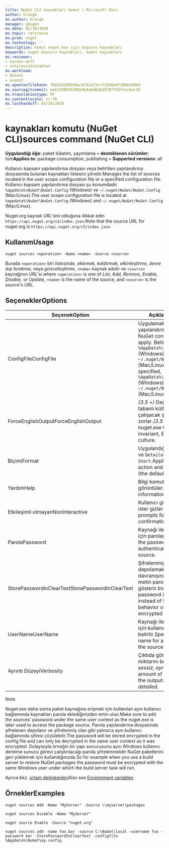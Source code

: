 ```yaml
---
title: NuGet CLI kaynakları komut | Microsoft Docs
author: kraigb
ms.author: kraigb
manager: ghogen
ms.date: 01/18/2018
ms.topic: reference
ms.prod: nuget
ms.technology: ''
description: Komut nuget.exe için başvuru kaynakları
keywords: nuget başvuru kaynakları, komut kaynakları
ms.reviewer:
- karann-msft
- unniravindranathan
ms.workload:
- dotnet
- aspnet
ms.openlocfilehash: f682a5209556ec6741473ccf2648e8f38bb568b9
ms.sourcegitcommit: beb229893559824e8abd6ab16707fd5fe1c6ac26
ms.translationtype: MT
ms.contentlocale: tr-TR
ms.lasthandoff: 03/28/2018
---
```

# <a name="sources-command-nuget-cli"></a><span data-ttu-id="779e0-104">kaynakları komutu (NuGet CLI)</span><span class="sxs-lookup"><span data-stu-id="779e0-104">sources command (NuGet CLI)</span></span>

<span data-ttu-id="779e0-105">**Uygulandığı öğe:** paket tüketim, yayımlama &bullet; **desteklenen sürümler:** tüm</span><span class="sxs-lookup"><span data-stu-id="779e0-105">**Applies to:** package consumption, publishing &bullet; **Supported versions:** all</span></span>

<span data-ttu-id="779e0-106">Kullanıcı kapsam yapılandırma dosyası veya belirtilen yapılandırma dosyasında bulunan kaynakları listesini yönetir.</span><span class="sxs-lookup"><span data-stu-id="779e0-106">Manages the list of sources located in the user scope configuration file or a specified configuration file.</span></span> <span data-ttu-id="779e0-107">Kullanıcı kapsam yapılandırma dosyası şu konumdadır `%appdata%\NuGet\NuGet.Config` (Windows) ve `~/.nuget/NuGet/NuGet.Config` (Mac/Linux).</span><span class="sxs-lookup"><span data-stu-id="779e0-107">The user scope configuration file is located at `%appdata%\NuGet\NuGet.Config` (Windows) and `~/.nuget/NuGet/NuGet.Config` (Mac/Linux).</span></span>

<span data-ttu-id="779e0-108">Nuget.org kaynak URL'sini olduğuna dikkat edin `https://api.nuget.org/v3/index.json`.</span><span class="sxs-lookup"><span data-stu-id="779e0-108">Note that the source URL for nuget.org is `https://api.nuget.org/v3/index.json`.</span></span>

## <a name="usage"></a><span data-ttu-id="779e0-109">Kullanım</span><span class="sxs-lookup"><span data-stu-id="779e0-109">Usage</span></span>

```cli
nuget sources <operation> -Name <name> -Source <source>
```

<span data-ttu-id="779e0-110">Burada `<operation>` biri *listesinde, eklemek, kaldırmak, etkinleştirme, devre dışı bırakma,* veya *güncelleştirme*, `<name>` kaynak adıdır ve `<source>` kaynağının URL'si.</span><span class="sxs-lookup"><span data-stu-id="779e0-110">where `<operation>` is one of *List, Add, Remove, Enable, Disable,* or *Update*, `<name>` is the name of the source, and `<source>` is the source's URL.</span></span>

## <a name="options"></a><span data-ttu-id="779e0-111">Seçenekler</span><span class="sxs-lookup"><span data-stu-id="779e0-111">Options</span></span>

| <span data-ttu-id="779e0-112">Seçenek</span><span class="sxs-lookup"><span data-stu-id="779e0-112">Option</span></span> | <span data-ttu-id="779e0-113">Açıklama</span><span class="sxs-lookup"><span data-stu-id="779e0-113">Description</span></span> |
| --- | --- |
| <span data-ttu-id="779e0-114">ConfigFile</span><span class="sxs-lookup"><span data-stu-id="779e0-114">ConfigFile</span></span> | <span data-ttu-id="779e0-115">Uygulamak için NuGet yapılandırma dosyası.</span><span class="sxs-lookup"><span data-stu-id="779e0-115">The NuGet configuration file to apply.</span></span> <span data-ttu-id="779e0-116">Belirtilmezse, `%AppData%\NuGet\NuGet.Config` (Windows) veya `~/.nuget/NuGet/NuGet.Config` (Mac/Linux) kullanılır.</span><span class="sxs-lookup"><span data-stu-id="779e0-116">If not specified, `%AppData%\NuGet\NuGet.Config` (Windows) or `~/.nuget/NuGet/NuGet.Config` (Mac/Linux) is used.</span></span>|
| <span data-ttu-id="779e0-117">ForceEnglishOutput</span><span class="sxs-lookup"><span data-stu-id="779e0-117">ForceEnglishOutput</span></span> | <span data-ttu-id="779e0-118">*(3.5 +)*  Değişmez, İngilizce tabanlı kültürü kullanarak çalışacak şekilde nuget.exe zorlar.</span><span class="sxs-lookup"><span data-stu-id="779e0-118">*(3.5+)* Forces nuget.exe to run using an invariant, English-based culture.</span></span> |
| <span data-ttu-id="779e0-119">Biçimi</span><span class="sxs-lookup"><span data-stu-id="779e0-119">Format</span></span> | <span data-ttu-id="779e0-120">Uygulandığı öğe `list` eylem ve `Detailed` (varsayılan) veya `Short`.</span><span class="sxs-lookup"><span data-stu-id="779e0-120">Applies to the `list` action and can be `Detailed` (the default) or `Short`.</span></span> |
| <span data-ttu-id="779e0-121">Yardım</span><span class="sxs-lookup"><span data-stu-id="779e0-121">Help</span></span> | <span data-ttu-id="779e0-122">Bilgi komutu için yardımı görüntüler.</span><span class="sxs-lookup"><span data-stu-id="779e0-122">Displays help information for the command.</span></span> |
| <span data-ttu-id="779e0-123">Etkileşimli olmayan</span><span class="sxs-lookup"><span data-stu-id="779e0-123">NonInteractive</span></span> | <span data-ttu-id="779e0-124">Kullanıcı girişi veya onayı için ister gizler.</span><span class="sxs-lookup"><span data-stu-id="779e0-124">Suppresses prompts for user input or confirmations.</span></span> |
| <span data-ttu-id="779e0-125">Parola</span><span class="sxs-lookup"><span data-stu-id="779e0-125">Password</span></span> | <span data-ttu-id="779e0-126">Kaynağı ile kimlik doğrulaması için parolayı belirtir.</span><span class="sxs-lookup"><span data-stu-id="779e0-126">Specifies the password for authenticating with the source.</span></span> |
| <span data-ttu-id="779e0-127">StorePasswordInClearText</span><span class="sxs-lookup"><span data-stu-id="779e0-127">StorePasswordInClearText</span></span> | <span data-ttu-id="779e0-128">Şifrelenmiş biçimde depolamak varsayılan davranışını yerine şifresiz metin parolayı depolamak için gösterir.</span><span class="sxs-lookup"><span data-stu-id="779e0-128">Indicates to store the password in unencrypted text instead of the default behavior of storing an encrypted form.</span></span> |
| <span data-ttu-id="779e0-129">UserName</span><span class="sxs-lookup"><span data-stu-id="779e0-129">UserName</span></span> | <span data-ttu-id="779e0-130">Kaynağı ile kimlik doğrulaması için kullanıcı adını belirtir.</span><span class="sxs-lookup"><span data-stu-id="779e0-130">Specifies the user name for authenticating with the source.</span></span> |
| <span data-ttu-id="779e0-131">Ayrıntı Düzeyi</span><span class="sxs-lookup"><span data-stu-id="779e0-131">Verbosity</span></span> | <span data-ttu-id="779e0-132">Çıktıda görüntülenen ayrıntı miktarını belirtir: *normal*, *sessiz*, *ayrıntılı*.</span><span class="sxs-lookup"><span data-stu-id="779e0-132">Specifies the amount of detail displayed in the output: *normal*, *quiet*, *detailed*.</span></span> |

> [!Note]
> <span data-ttu-id="779e0-133">Nuget.exe daha sonra paket kaynağına erişmek için kullanılan aynı kullanıcı bağlamında kaynakları parola eklediğinizden emin olun.</span><span class="sxs-lookup"><span data-stu-id="779e0-133">Make sure to add the sources' password under the same user context as the nuget.exe is later used to access the package source.</span></span> <span data-ttu-id="779e0-134">Parola yapılandırma dosyasında şifrelenen depolanır ve şifrelenmiş olan gibi yalnızca aynı kullanıcı bağlamında şifresi çözülebilir.</span><span class="sxs-lookup"><span data-stu-id="779e0-134">The password will be stored encrypted in the config file and can only be decrypted in the same user context as it was encrypted.</span></span> <span data-ttu-id="779e0-135">Dolayısıyla örneğin bir yapı sunucusunu aynı Windows kullanıcı derleme sunucu görevi çalıştırılacağı parola şifrelenmelidir NuGet paketlerini geri yüklemek için kullandığınızda.</span><span class="sxs-lookup"><span data-stu-id="779e0-135">So for example when you use a build server to restore NuGet packages the password must be encrypted with the same Windows user under which  the build server task will run.</span></span>

<span data-ttu-id="779e0-136">Ayrıca bkz. [ortam değişkenleri](cli-ref-environment-variables.md)</span><span class="sxs-lookup"><span data-stu-id="779e0-136">Also see [Environment variables](cli-ref-environment-variables.md)</span></span>

## <a name="examples"></a><span data-ttu-id="779e0-137">Örnekler</span><span class="sxs-lookup"><span data-stu-id="779e0-137">Examples</span></span>

```cli
nuget sources Add -Name "MyServer" -Source \\myserver\packages

nuget sources Disable -Name "MyServer"

nuget source Enable -Source "nuget.org"

nuget sources add -name foo.bar -source C:\NuGet\local -username foo -password bar -StorePasswordInClearText -configfile %AppData%\NuGet\my.config
```
